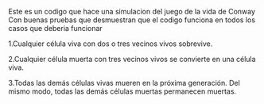 Este es un codigo que hace una simulacion del juego de la vida de Conway
Con buenas pruebas que desmuestran que el codigo funciona en todos los casos que deberia funcionar 


1.Cualquier célula viva con dos o tres vecinos vivos sobrevive.

2.Cualquier célula muerta con tres vecinos vivos se convierte en una célula viva.

3.Todas las demás células vivas mueren en la próxima generación. Del mismo modo, todas las demás células muertas permanecen muertas.

